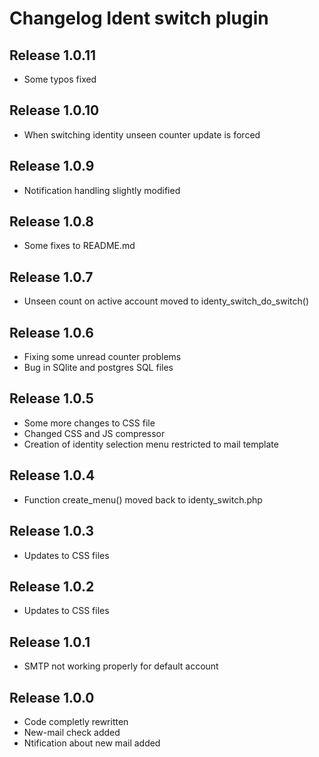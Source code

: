# Changelog Ident switch plugin

## Release 1.0.11

- Some typos fixed

## Release 1.0.10

- When switching identity unseen counter update is forced

## Release 1.0.9

- Notification handling slightly modified

## Release 1.0.8

- Some fixes to README.md

## Release 1.0.7

- Unseen count on active account moved to identy_switch_do_switch()

## Release 1.0.6

- Fixing some unread counter problems
- Bug in SQlite and postgres SQL files

## Release 1.0.5

- Some more changes to CSS file
- Changed CSS and JS compressor 
- Creation of identity selection menu restricted to mail template

## Release 1.0.4

- Function create_menu() moved back to identy_switch.php

## Release 1.0.3

- Updates to CSS files 

## Release 1.0.2

- Updates to CSS files 

## Release 1.0.1

- SMTP not working properly for default account

## Release 1.0.0

- Code completly rewritten
- New-mail check added
- Ntification about new mail added

